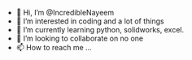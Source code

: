 - 👋 Hi, I’m @IncredibleNayeem
- 👀 I’m interested in coding and a lot of things
- 🌱 I’m currently learning python, solidworks, excel.
- 💞️ I’m looking to collaborate on no one
- 📫 How to reach me ...

<!---
IncredibleNayeem/IncredibleNayeem is a ✨ special ✨ repository because its `README.md` (this file) appears on your GitHub profile.
You can click the Preview link to take a look at your changes.
--->
